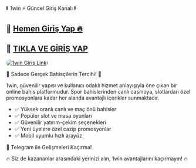 <p class="highlight">⏬ 1win ⚡ Güncel Giriş Kanalı ⏬</p> 

<h2>🔗 <a href="https://cutt.ly/1win2025-giris" target="_blank">Hemen Giriş Yap 🔥</a></h2>
<h2>🔗 <a href="https://cutt.ly/1win2025-giris" target="_blank">TIKLA VE GİRİŞ YAP</a></h2>

<a href="https://cutt.ly/1win2025-giris" title="1win Giriş">
  <img src="https://i.ibb.co/rG4VdgSv/images-6.jpg" alt="1win Giriş Linki" style="max-width:100%; height:auto; border-radius:8px;">
</a>

<p class="highlight">🎁 Sadece Gerçek Bahisçilerin Tercihi! 🎁</p>

<p>
  1win, güvenilir yapısı ve kullanıcı odaklı hizmet anlayışıyla öne çıkan bir online bahis platformudur.
  Spor bahislerinden canlı casinoya, slotlardan özel promosyonlara kadar her alanda avantajlı içerikler sunmaktadır.
</p>

<ul>
  <li>✅ Yüksek oranlı canlı ve maç önü bahisler</li>
  <li>✅ Popüler slot ve masa oyunları</li>
  <li>✅ Güvenilir yatırım-çekim seçenekleri</li>
  <li>✅ Yeni üyelere özel cazip promosyonlar</li>
  <li>✅ Mobil uyumlu hızlı arayüz</li>
</ul>

<p class="highlight">📲 Telegram ile Gelişmeleri Kaçırma!</p>

<p class="highlight">🔥 Siz de kazananlar arasındaki yerinizi alın, 1win avantajlarını kaçırmayın! 🔥</p>
